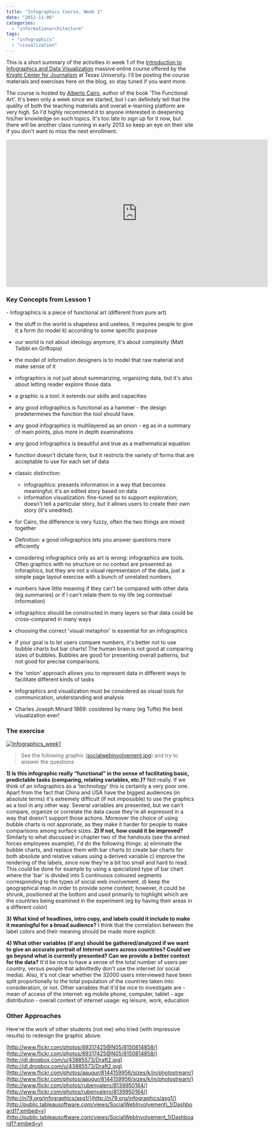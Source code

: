 ```yaml
---
title: "Infographics Course, Week 1"
date: "2012-11-06"
categories: 
  - "informationarchitecture"
tags: 
  - "infographics"
  - "visualization"
---
```


This is a short summary of the activities in week 1 of the [Introduction to Infographics and Data Visualization](https://knightcenter.utexas.edu/course/introduction-infographics-and-data-visualization-knight-centers-first-massive-open-online-cou) massive online course offered by the [Knight Center for Journalism](https://knightcenter.utexas.edu) at Texas University. I'll be posting the course materials and exercises here on the blog, so stay tuned if you want more.

The course is hosted by [Alberto Cairo](http://www.visualopolis.com/), author of the book 'The Functional Art'. It's been only a week since we started, but I can definitely tell that the quality of both the teaching materials and overall e-learning platform are very high. So I'd highly recommend it to anyone interested in deepening his/her knowledge on such topics. It's too late to sign up for it now, but there will be another class running in early 2013 so keep an eye on their site if you don't want to miss the next enrollment.

<iframe src="http://player.vimeo.com/video/50644437?badge=0&amp;color=c9ff23" width="700" height="394" frameborder="0" webkitallowfullscreen mozallowfullscreen="" allowfullscreen=""></iframe>

### Key Concepts from Lesson 1

\- Infographics is a piece of functional art (different from pure art)
- the stuff in the world is shapeless and useless, it requires people to give it a form (to model it) according to some specific purpose
- our world is not about ideology anymore, it's about complexity (Matt Taibbi en Griftopia)
- the model of information designers is to model that raw material and make sense of it
- infographics is not just about summarizing, organizing data, but it's also about letting reader explore those data
- a graphic is a tool: it extends our skills and capacities
- any good infographics is functional as a hammer - the design predetermines the function the tool should have.
- any good infographics is multilayered as an onion - eg as in a summary of main points, plus more in depth examinations
- any good infographics is beautiful and true as a mathematical equation

- function doesn't dictate form, but it restricts the variety of forms that are acceptable to use for each set of data

- classic distinction:
	- infographics: presents information in a way that becomes meaningful; it's an edited story based on data
	- information visualization: fine-tuned so to support exploration; doesn't tell a particular story, but it allows users to create their own story (it's unedited).
- for Cairo, the difference is very fuzzy, often the two things are mixed together

- Definition: a good infographics lets you answer questions more efficiently 

- considering infographics only as art is wrong: infographics are tools. Often graphics with no structure or no context are presented as inforaphics, but they are not a visual representaion of the data, just a simple page layout exercise with a bunch of unrelated numbers

- numbers have little meaning if they can't be compared with other data (eg summaries) or if I can't relate them to my life (eg contextual information)

- infographics should be constructed in many layers so that data could be cross-compared in many ways

- choosing the correct 'visual metaphor' is essential for an infographics

- if your goal is to let users compare numbers, it's better not to use bubble charts but bar charts! The human brain is not good at comparing sizes of bubbles. Bubbles are good for presenting overall patterns, but not good for precise comparisons.

- the 'onion' approach allows you to represent data in different ways to facilitate different kinds of tasks

- Infographics and visualization must be considered as visual tools for communication, understanding and analysis

- Charles Joseph Minard 1869: cosidered by many (eg Tufte) the best visualization ever!

### The exercise

[![Infographics_week1](/media/static/blog_img/8186846812_23b8a97858_c.jpg)](http://www.flickr.com/photos/mikele/8186846812/ "Infographics_week1")

> See the following graphic ([socialwebinvolvement.jpg](http://www.redcandleresearch.com/blog/wp-content/uploads/2010/04/socialwebinvolvement.jpg)) and try to answer the questions

**1) Is this infographic really “functional” in the sense of facilitating basic, predictable tasks (comparing, relating variables, etc.)?** Not really. If we think of an infographics as a 'technology' this is certainly a very poor one. Apart from the fact that China and USA have the biggest audiences (in absolute terms) it's extremely difficult (if not impossible) to use the graphics as a tool in any other way. Several variables are presented, but we can't compare, organize or correlate the data cause they're all expressed in a way that doesn't support those actions. Moreover the choice of using bubble charts is not approriate, as they make it harder for people to make comparisons among surface sizes. **2) If not, how could it be improved?** Similarly to what discussed in chapter two of the handouts (see the armed forces employees example), I'd do the following things: a) eliminate the bubble charts, and replace them with bar charts b) create bar charts for both absolute and relative values using a derived variable c) improve the rendering of the labels, since now they're a bit too small and hard to read. This could be done for example by using a specialized type of bar chart where the 'bar' is divided into 5 continuous coloured segments corresponding to the types of social web involvement. d) keep the geographical map in order to provide some context; however, it could be shrunk, positioned at the bottom and used primarily to highlight which are the countries being examined in the experiment (eg by having their areas in a different color)

**3) What kind of headlines, intro copy, and labels could it include to make it meaningful for a broad audience?** I think that the correlation between the label colors and their meaning should be made more explicit.

**4) What other variables (if any) should be gathered/analyzed if we want to give an accurate portrait of Internet users across countries? Could we go beyond what is currently presented? Can we provide a better context for the data?** It'd be nice to have a sense of the total number of users per country, versus people that admittedly don't use the internet (or social media). Also, it's not clear whether the 32000 users interviewed have been split proportionally to the total population of the countries taken into consideration, or not. Other variables that it'd be nice to investigate are - mean of access of the internet: eg mobile phone, computer, tablet - age distribution - overall context of internet usage: eg leisure, work, education

### Other Approaches

Here're the work of other students (not me) who tried (with impressive results) to redesign the graphic above:

[http://www.flickr.com/photos/89317425@N05/8150814858/](http://www.flickr.com/photos/89317425@N05/8150814858/) [http://dl.dropbox.com/u/43885573/Draft2.jpg](http://dl.dropbox.com/u/43885573/Draft2.jpg) [http://www.flickr.com/photos/aaugur/8144159956/sizes/k/in/photostream/](http://www.flickr.com/photos/aaugur/8144159956/sizes/k/in/photostream/) [http://www.flickr.com/photos/rubenvalero/8139950164/](http://www.flickr.com/photos/rubenvalero/8139950164/) [http://n79.org/infographics/asg1/](http://n79.org/infographics/asg1/) [http://public.tableausoftware.com/views/SocialWebInvolvement\_1/Dashboard1?:embed=y](http://public.tableausoftware.com/views/SocialWebInvolvement_1/Dashboard1?:embed=y)
